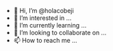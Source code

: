 - 👋 Hi, I’m @holacobeji
- 👀 I’m interested in ...
- 🌱 I’m currently learning ...
- 💞️ I’m looking to collaborate on ...
- 📫 How to reach me ...

<!---
holacobeji/holacobeji is a ✨ special ✨ repository because its `README.md` (this file) appears on your GitHub profile.
You can click the Preview link to take a look at your changes.
--->
